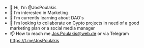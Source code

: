 - 👋 Hi, I’m @JosPoulakis
- 👀 I’m interested in Marketing
- 🌱 I’m currently learning about DAO's
- 💞️ I’m looking to collaborate on Cypto projects in need of a good marketing plan or a social media manager
- 📫 How to reach me Jos.Poulakis@web.de or via Telegram https://t.me/JosPoulakis

<!---
I'm currently the marketing manager for Avado, a swiss based crypto Hardware company selling Plug-And-Play Node.
--->
